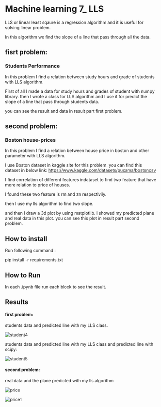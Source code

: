 
# Machine learning 7_ LLS

LLS or linear least sqaure is a regression algorithm and it is useful for solving linear problem.

In this algorithm we find the slope of a line that pass through all the data.


## fisrt problem:

### Students Performance

In this problem I find a relation between study hours and grade of students with LLS algorithm.

First of all I made a data for study hours and grades of student with numpy library.
then I wrote a class for LLS algorithm and I use it for predict the slope of a line that pass through students data.

you can see the result and data in result part first problem.

## second problem:

### Boston house-prices

In this problem I find a relation between house price in boston and other parameter with LLS algorithm.

I use Boston dataset in kaggle site for this problem.
you can find this dataset in below link:
https://www.kaggle.com/datasets/puxama/bostoncsv

I find correlation of different features indataset to find two feature that have more relation to price of houses.

I found these two feature is rm and zn respectivily.

then I use my lls algorithm to find two slope.

and then I draw a 3d plot by using matplotlib. I showed my predicted plane and real data in this plot.
you can see this plot in result part second problem.


## How to install
Run following command :

pip install -r requirements.txt


## How to Run

In each .ipynb file run each block to see the result. 

## Results

#### first problem:

students data and predicted line with my LLS class.


![student4](https://github.com/javad7189/python-assignment/assets/86910174/ccf6e6cb-f81e-418a-9202-5b0a5f92e013)


students data and predicted line with my LLS class and predicted line with scipy:

![student5](https://github.com/javad7189/python-assignment/assets/86910174/f958dd47-7157-4ec9-872c-ff3056469117)



#### second problem:

real data and the plane predicted with my lls algorithm

![price](https://github.com/javad7189/python-assignment/assets/86910174/ab1c73d2-2e6e-4756-804e-eb0b1be48ee4)


![price1](https://github.com/javad7189/python-assignment/assets/86910174/a54fae08-62ab-4027-bd2d-e0d009db8f5c)
